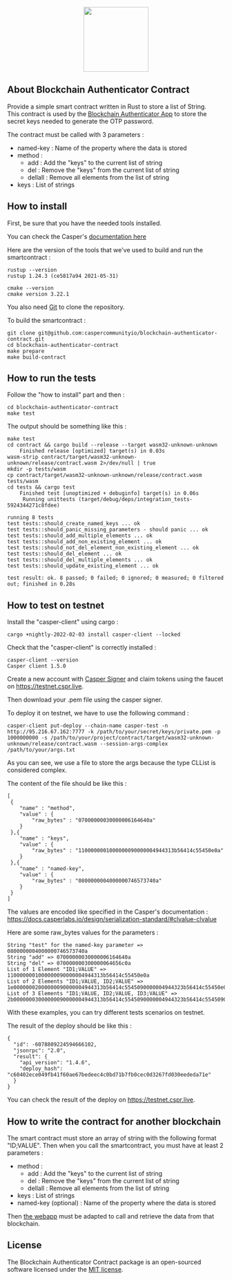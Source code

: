 
<p align="center"><a href="https://analytics.caspercommunity.io" target="_blank"><img src="https://analytics.caspercommunity.io/assets/icon/android-chrome-512x512.png" width="150"></a></p>

## About Blockchain Authenticator Contract

Provide a simple smart contract written in Rust to store a list of String.<br>
This contract is used by the [Blockchain Authenticator App](https://github.com/caspercommunityio/blockchain-authenticator-app) to store the secret keys needed to generate the OTP password.

The contract must be called with 3 parameters :
- named-key : Name of the property where the data is stored
- method :
  - add : Add the "keys" to the current list of string
  - del : Remove the "keys" from the current list of string
  - dellall : Remove all elements from the list of string
- keys : List of strings

## How to install

First, be sure that you have the needed tools installed.

You can check the Casper's [documentation here](https://docs.casperlabs.io/dapp-dev-guide/writing-contracts/getting-started/)

Here are the version of the tools that we've used to build and run the smartcontract :

```
rustup --version
rustup 1.24.3 (ce5817a94 2021-05-31)

cmake --version
cmake version 3.22.1

```

You also need [Git](https://git-scm.com/downloads) to clone the repository.

To build the smartcontract :

```
git clone git@github.com:caspercommunityio/blockchain-authenticator-contract.git
cd blockchain-authenticator-contract
make prepare
make build-contract
```

## How to run the tests

Follow the "how to install" part and then :

```
cd blockchain-authenticator-contract
make test
```
The output should be something like this :

```
make test
cd contract && cargo build --release --target wasm32-unknown-unknown
    Finished release [optimized] target(s) in 0.03s
wasm-strip contract/target/wasm32-unknown-unknown/release/contract.wasm 2>/dev/null | true
mkdir -p tests/wasm
cp contract/target/wasm32-unknown-unknown/release/contract.wasm tests/wasm
cd tests && cargo test
    Finished test [unoptimized + debuginfo] target(s) in 0.06s
     Running unittests (target/debug/deps/integration_tests-5924344271c8fdee)

running 8 tests
test tests::should_create_named_keys ... ok
test tests::should_panic_missing_parameters - should panic ... ok
test tests::should_add_multiple_elements ... ok
test tests::should_add_non_existing_element ... ok
test tests::should_not_del_element_non_existing_element ... ok
test tests::should_del_element ... ok
test tests::should_del_multiple_elements ... ok
test tests::should_update_existing_element ... ok

test result: ok. 8 passed; 0 failed; 0 ignored; 0 measured; 0 filtered out; finished in 0.28s
```

## How to test on testnet

Install the "casper-client" using cargo :

```
cargo +nightly-2022-02-03 install casper-client --locked
```

Check that the "casper-client" is correctly installed :

```
casper-client --version
Casper client 1.5.0
```

Create a new account with [Casper Signer](https://docs.cspr.community/docs/user-guides/SignerGuide.html) and claim tokens using the faucet on https://testnet.cspr.live.

Then download your .pem file using the casper signer.

To deploy it on testnet, we have to use the following command :

```
casper-client put-deploy --chain-name casper-test -n http://95.216.67.162:7777 -k /path/to/your/secret/keys/private.pem -p 1000000000 -s /path/to/your/project/contract/target/wasm32-unknown-unknown/release/contract.wasm --session-args-complex /path/to/your/args.txt
```

As you can see, we use a file to store the args because the type CLList is considered complex.

The content of the file should be like this :

```
[
 {
	"name" : "method",
	"value" : {
		"raw_bytes" : "07000000030000006164640a"
	}
 },{
	"name" : "keys",
	"value" : {
		"raw_bytes" : "1100000001000000090000004944313b56414c55450e0a"
	}
 },{
	"name" : "named-key",
	"value" : {
		"raw_bytes" : "0800000004000000746573740a"
	}
 }
]
```

The values are encoded like specified in the Casper's documentation : https://docs.casperlabs.io/design/serialization-standard/#clvalue-clvalue

Here are some raw_bytes values for the parameters :

```
String "test" for the named-key parameter => 0800000004000000746573740a
String "add" => 07000000030000006164640a
String "del" => 070000000300000064656c0a
List of 1 Element "ID1;VALUE" => 1100000001000000090000004944313b56414c55450e0a
List of 2 Elements "ID1;VALUE, ID2;VALUE" => 1e00000002000000090000004944313b56414c5545090000004944323b56414c55450e0a
List of 3 Elements "ID1;VALUE, ID2;VALUE, ID3;VALUE" => 2b00000003000000090000004944313b56414c5545090000004944323b56414c5545090000004944333b56414c55450e0a
```

With these examples, you can try different tests scenarios on testnet.

The result of the deploy should be like this :

```
{
  "id": -6078809224594666102,
  "jsonrpc": "2.0",
  "result": {
    "api_version": "1.4.6",
    "deploy_hash": "c60402ece049fb41f60ae67bedeec4c0bd71b7fb0cec0d3267fd030eededa71e"
  }
}
```

You can check the result of the deploy on https://testnet.cspr.live.

## How to write the contract for another blockchain

The smart contract must store an array of string with the following format "ID;VALUE".
Then when you call the smartcontract, you must have at least 2 parameters :
- method :
  - add : Add the "keys" to the current list of string
  - del : Remove the "keys" from the current list of string
  - dellall : Remove all elements from the list of string
- keys : List of strings
- named-key (optional) : Name of the property where the data is stored

Then [the webapp](https://github.com/caspercommunityio/blockchain-authenticator-app) must be adapted to call and retrieve the data from that blockchain.

## License

The Blockchain Authenticator Contract package is an open-sourced software licensed under the [MIT license](https://opensource.org/licenses/MIT).
